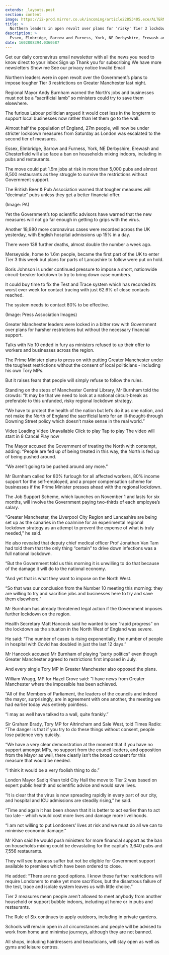 ```yaml
--- 
extends: _layouts.post 
section: content 
image: https://i2-prod.mirror.co.uk/incoming/article22853405.ece/ALTERNATES/s1200/0_Coronavirus-Thu-Oct-15-2020.jpg 
title: > 
  Northern leaders in open revolt over plans for 'risky' Tier 3 lockdown in Manchester 
description: > 
  Essex, Elmbridge, Barrow and Furness, York, NE Derbyshire, Erewash and Chesterfield will also face a ban on households mixing indoors, including in pubs and restaurants.The British Beer & Pub Association warned that tougher measures will “decimate” pubs unless they get a better financial offer.Boris Johnson is under continued pressure to impose a short, nationwide circuit-breaker lockdown to try to bring down case numbers.(Image: Press Association Images)Greater Manchester leaders were locked in a bitter row with Government over plans for harsher restrictions but without the necessary financial support.The Prime Minister plans to press on with putting Greater Manchester under the toughest restrictions without the consent of local politicians - including his own Tory MPs. 
date: 1602808394.0360587 
--- 
```

Get our daily coronavirus email newsletter with all the news you need to know direct to your inbox Sign up Thank you for subscribing We have more newsletters Show me See our privacy notice Invalid Email

Northern leaders were in open revolt over the Government’s plans to impose tougher Tier 3 restrictions on Greater Manchester last night.

Regional Mayor Andy Burnham warned the North’s jobs and businesses must not be a “sacrificial lamb” so ministers could try to save them elsewhere.

The furious Labour politician argued it would cost less in the longterm to support local businesses now rather than let them go to the wall.

Almost half the population of England, 27m people, will now be under stricter lockdown measures from Saturday as London was escalated to the second tier of measures.

Essex, Elmbridge, Barrow and Furness, York, NE Derbyshire, Erewash and Chesterfield will also face a ban on households mixing indoors, including in pubs and restaurants.

The move could put 1.5m jobs at risk in more than 5,000 pubs and almost 8,500 restaurants as they struggle to survive the restrictions without Government support.

The British Beer & Pub Association warned that tougher measures will “decimate” pubs unless they get a better financial offer.

(Image: PA)

Yet the Government’s top scientific advisors have warned that the new measures will not go far enough in getting to grips with the virus.

Another 18,980 more coronavirus cases were recorded across the UK yesterday, with English hospital admissions up 15% in a day.

There were 138 further deaths, almost double the number a week ago.

Merseyside, home to 1.6m people, became the first part of the UK to enter Tier 3 this week but plans for parts of Lancashire to follow were put on hold.

Boris Johnson is under continued pressure to impose a short, nationwide circuit-breaker lockdown to try to bring down case numbers.

It could buy time to fix the Test and Trace system which has recorded its worst ever week for contact tracing with just 62.6% of close contacts reached.

The system needs to contact 80% to be effective.

(Image: Press Association Images)

Greater Manchester leaders were locked in a bitter row with Government over plans for harsher restrictions but without the necessary financial support.

Talks with No 10 ended in fury as ministers refused to up their offer to workers and businesses across the region.

The Prime Minister plans to press on with putting Greater Manchester under the toughest restrictions without the consent of local politicians - including his own Tory MPs.

But it raises fears that people will simply refuse to follow the rules.

Standing on the steps of Manchester Central Library, Mr Burnham told the crowds: “It may be that we need to look at a national circuit-break as preferable to this unfunded, risky regional lockdown strategy.

“We have to protect the health of the nation but let’s do it as one nation, and not make the North of England the sacrificial lamb for an ill-thought-through Downing Street policy which doesn’t make sense in the real world.”

Video Loading Video Unavailable Click to play Tap to play The video will start in 8 Cancel Play now

The Mayor accused the Government of treating the North with contempt, adding: “People are fed up of being treated in this way, the North is fed up of being pushed around.

“We aren’t going to be pushed around any more.”

Mr Burnham called for 80% furlough for all affected workers, 80% income support for the self-employed, and a proper compensation scheme for businesses if the Prime Minister presses ahead with the regional lockdown.

The Job Support Scheme, which launches on November 1 and lasts for six months, will involve the Government paying two-thirds of each employee’s salary.

“Greater Manchester, the Liverpool City Region and Lancashire are being set up as the canaries in the coalmine for an experimental regional lockdown strategy as an attempt to prevent the expense of what is truly needed,” he said.

He also revealed that deputy chief medical officer Prof Jonathan Van Tam had told them that the only thing “certain” to drive down infections was a full national lockdown.

“But the Government told us this morning it is unwilling to do that because of the damage it will do to the national economy.

“And yet that is what they want to impose on the North West.

“So that was our conclusion from the Number 10 meeting this morning: they are willing to try and sacrifice jobs and businesses here to try and save them elsewhere.”

Mr Burnham has already threatened legal action if the Government imposes further lockdown on the region.

Health Secretary Matt Hancock said he wanted to see “rapid progress” on the lockdown as the situation in the North West of England was severe.

He said: “The number of cases is rising exponentially, the number of people in hospital with Covid has doubled in just the last 12 days.”

Mr Hancock accused Mr Burnham of playing “party politics” even though Greater Manchester agreed to restrictions first imposed in July.

And every single Tory MP in Greater Manchester also opposed the plans.

William Wragg, MP for Hazel Grove said: “I have news from Greater Manchester where the impossible has been achieved.

“All of the Members of Parliament, the leaders of the councils and indeed the mayor, surprisingly, are in agreement with one another, the meeting we had earlier today was entirely pointless.

“I may as well have talked to a wall, quite frankly.”

Sir Graham Brady, Tory MP for Altrincham and Sale West, told Times Radio: “The danger is that if you try to do these things without consent, people lose patience very quickly.

“We have a very clear demonstration at the moment that if you have no support amongst MPs, no support from the council leaders, and opposition from the Mayor as well, there clearly isn’t the broad consent for this measure that would be needed.

“I think it would be a very foolish thing to do.”

London Mayor Sadiq Khan told City Hall the move to Tier 2 was based on expert public health and scientific advice and would save lives.

“It is clear that the virus is now spreading rapidly in every part of our city, and hospital and ICU admissions are steadily rising,” he said.

“Time and again it has been shown that it is better to act earlier than to act too late – which would cost more lives and damage more livelihoods.

“I am not willing to put Londoners’ lives at risk and we must do all we can to minimise economic damage.”

Mr Khan said he would push ministers for more financial support as the ban on households mixing could be devastating for the capital’s 3,640 pubs and 7,556 restaurants.

They will see business suffer but not be eligible for Government support available to premises which have been ordered to close.

He added: “There are no good options. I know these further restrictions will require Londoners to make yet more sacrifices, but the disastrous failure of the test, trace and isolate system leaves us with little choice.”

Tier 2 measures mean people aren’t allowed to meet anybody from another household or support bubble indoors, including at home or in pubs and restaurants.

The Rule of Six continues to apply outdoors, including in private gardens.

Schools will remain open in all circumstances and people will be advised to work from home and minimise journeys, although they are not banned.

All shops, including hairdressers and beauticians, will stay open as well as gyms and leisure centres.